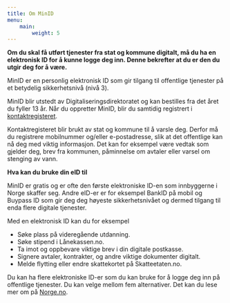 ```yaml
---
title: Om MinID
menu: 
    main:
        weight: 5
---
```



**Om du skal få utført tjenester fra stat og kommune digitalt, må du ha en elektronisk ID for å kunne logge deg inn. Denne bekrefter at du er den du utgir deg for å være.**

MinID er en personlig elektronisk ID som gir tilgang til offentlige tjenester på et betydelig sikkerhetsnivå (nivå 3).

MinID blir utstedt av Digitaliseringsdirektoratet og kan bestilles fra det året du fyller 13 år. Når du oppretter MinID, blir du samtidig registrert i [kontaktregisteret](https://eid.difi.no/nb/kontakt-og-reservasjonsregisteret).

Kontaktregisteret blir brukt av stat og kommune til å varsle deg. Derfor må du registrere mobilnummer og/eller e-postadresse, slik at det offentlige kan nå deg med viktig informasjon. Det kan for eksempel være vedtak som gjelder deg, brev fra kommunen, påminnelse om avtaler eller varsel om stenging av vann.    


**Hva kan du bruke din eID til**

MinID er gratis og er ofte den første elektroniske ID-en som innbyggerne i Norge skaffer seg. Andre eID-er er for eksempel BankID på mobil og Buypass ID som gir deg deg høyeste sikkerhetsnivået og dermed tilgang til enda flere digitale tjenester.

Med en elektronisk ID kan du for eksempel

 - Søke plass på videregående utdanning.
 - Søke stipend i Lånekassen.no.
 - Ta imot og oppbevare viktige brev i din digitale postkasse.
 - Signere avtaler, kontrakter, og andre viktige dokumenter digitalt.
 - Melde flytting eller endre skattekortet på Skatteetaten.no.

Du kan ha flere elektroniske ID-er som du kan bruke for å logge deg inn på offentlige tjenester. Du kan velge mellom fem alternativer. Det kan du lese mer om på [Norge.no](https://www.norge.no/elektronisk-id).
